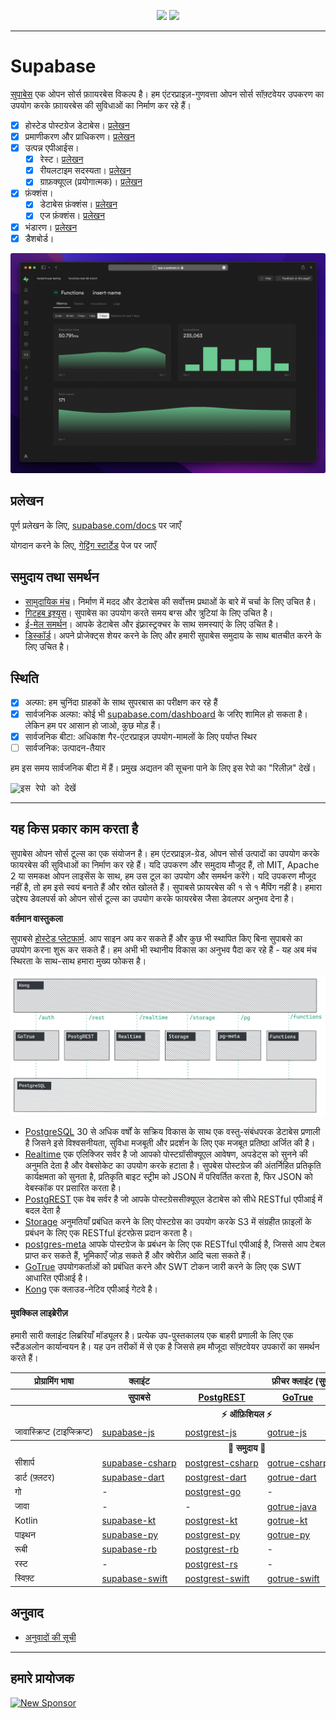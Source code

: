 <p align="center">
<img src="https://user-images.githubusercontent.com/8291514/213727234-cda046d6-28c6-491a-b284-b86c5cede25d.png#gh-light-mode-only">
<img src="https://user-images.githubusercontent.com/8291514/213727225-56186826-bee8-43b5-9b15-86e839d89393.png#gh-dark-mode-only">
</p>

---

# Supabase

[सुपाबेस](https://supabase.com) एक ओपन सोर्स फ़ाायरबेस विकल्प है। हम एंटरप्राइज़-गुणवत्ता ओपन सोर्स सॉफ़्टवेयर उपकरण का उपयोग करके फ़ाायरबेस की सुविधाओं का निर्माण कर रहे हैं।

- [x] होस्टेड पोस्टग्रेज डेटाबेस। [प्रलेखन](https://supabase.com/docs/guides/database)
- [x] प्रमाणीकरण और प्राधिकरण। [प्रलेखन](https://supabase.com/docs/guides/auth)
- [x] उत्पन्न एपीआईस।
  - [x] रेस्ट। [प्रलेखन](https://supabase.com/docs/guides/api#rest-api-overview)
  - [x] रीयलटाइम सदस्यता। [प्रलेखन](https://supabase.com/docs/guides/api#realtime-api-overview)
  - [x] ग्राफ़क्यूएल (प्रयोगात्मक)। [प्रलेखन](https://supabase.com/docs/guides/api#graphql-api-overview)
- [x] फ़ंक्शंस।
  - [x] डेटाबेस फ़ंक्शंस। [प्रलेखन](https://supabase.com/docs/guides/database/functions)
  - [x] एज फ़ंक्शंस। [प्रलेखन](https://supabase.com/docs/guides/functions)
- [x] भंडारण। [प्रलेखन](https://supabase.com/docs/guides/storage)
- [x] डैशबोर्ड।

![सुपाबेस का डैशबोर्ड।](https://raw.githubusercontent.com/supabase/supabase/master/apps/www/public/images/github/supabase-dashboard.png)

## प्रलेखन

पूर्ण प्रलेखन के लिए, [supabase.com/docs](https://supabase.com/docs) पर जाएँ

योगदान करने के लिए, [गेट्टिंग स्टार्टेड](../DEVELOPERS.md) पेज पर जाएँ

## समुदाय तथा समर्थन

- [सामुदायिक मंच](https://github.com/supabase/supabase/discussions)। निर्माण में मदद और डेटाबेस की सर्वोत्तम प्रथाओं के बारे में चर्चा के लिए उचित है।
- [गिटहब इश्यूस](https://github.com/supabase/supabase/issues)। सुपाबेस का उपयोग करते समय बग्स​ और त्रुटियां के लिए उचित है।
- [ई-मेल समर्थन](https://supabase.com/docs/support#business-support)। आपके डेटाबेस और इंफ़्रास्ट्रक्चर के साथ समस्याएं के लिए उचित है।
- [डिस्कॉर्ड](https://discord.supabase.com/)। अपने प्रोजेक्ट्स शेयर करने के लिए और हमारी सुपाबेस समुदाय के साथ बातचीत करने के लिए उचित है।

## स्थिति

- [x] अल्फा: हम चुनिंदा ग्राहकों के साथ सुपरबास का परीक्षण कर रहे हैं
- [x] सार्वजनिक अल्फा: कोई भी [supabase.com/dashboard](https://supabase.com/dashboard) के जरिए शामिल हो सकता है। लेकिन हम पर आसान हो जाओ, कुछ मोड़ हैं।
- [x] सार्वजनिक बीटा: अधिकांश गैर-एंटरप्राइज़ उपयोग-मामलों के लिए पर्याप्त स्थिर
- [ ] सार्वजनिक: उत्पादन-तैयार

हम इस समय सार्वजनिक बीटा में हैं। प्रमुख अद्यतन की सूचना पाने के लिए इस रेपो का "रिलीज़" देखें।

<kbd><img src="https://raw.githubusercontent.com/supabase/supabase/d5f7f413ab356dc1a92075cb3cee4e40a957d5b1/web/static/watch-repo.gif" alt="इस रेपो को देखें"/></kbd>

---

## यह किस प्रकार काम करता है

सुपाबेस ओपन सोर्स टूल्स का एक संयोजन है। हम एंटरप्राइज़-ग्रेड, ओपन सोर्स उत्पादों का उपयोग करके फायरबेस की सुविधाओं का निर्माण कर रहे हैं। यदि उपकरण और समुदाय मौजूद हैं, तो MIT, Apache 2 या समकक्ष ओपन लाइसेंस के साथ, हम उस टूल का उपयोग और समर्थन करेंगे। यदि उपकरण मौजूद नहीं है, तो हम इसे स्वयं बनाते हैं और स्रोत खोलते हैं। सुपाबसे फ़ायरबेस की १ से १ मैपिंग नहीं है। हमारा उद्देश्य डेवलपर्स को ओपन सोर्स टूल्स का उपयोग करके फायरबेस जैसा डेवलपर अनुभव देना है।

**वर्तमान वास्तुकला**

सुपाबसे [होस्टेड प्लेटफार्म](https://supabase.com/dashboard). आप साइन अप कर सकते हैं और कुछ भी स्थापित किए बिना सुपाबसे का उपयोग करना शुरू कर सकते हैं। हम अभी भी स्थानीय विकास का अनुभव पैदा कर रहे हैं - यह अब मंच स्थिरता के साथ-साथ हमारा मुख्य फोकस है।

![आर्किटेक्चर](https://github.com/supabase/supabase/blob/master/apps/docs/public/img/supabase-architecture.png)

- [PostgreSQL](https://www.postgresql.org/) 30 से अधिक वर्षों के सक्रिय विकास के साथ एक वस्तु-संबंधपरक डेटाबेस प्रणाली है जिसने इसे विश्वसनीयता, सुविधा मजबूती और प्रदर्शन के लिए एक मजबूत प्रतिष्ठा अर्जित की है।
- [Realtime](https://github.com/supabase/realtime) एक एलिक्जिर सर्वर है जो आपको पोस्टग्रॉसीक्यूएल आवेषण, अपडेट्स को सुनने की अनुमति देता है और वेबसोकेट का उपयोग करके हटाता है। सुपबेस पोस्टग्रेज की अंतर्निहित प्रतिकृति कार्यक्षमता को सुनता है, प्रतिकृति बाइट स्ट्रीम को JSON में परिवर्तित करता है, फिर JSON को वेबस्कॉक पर प्रसारित करता है।
- [PostgREST](http://postgrest.org/) एक वेब सर्वर है जो आपके पोस्टग्रेससीक्यूएल डेटाबेस को सीधे RESTful एपीआई में बदल देता है
- [Storage](https://github.com/supabase/storage-api) अनुमतियाँ प्रबंधित करने के लिए पोस्टग्रेस का उपयोग करके S3 में संग्रहीत फ़ाइलों के प्रबंधन के लिए एक RESTful इंटरफ़ेस प्रदान करता है।
- [postgres-meta](https://github.com/supabase/postgres-meta) आपके पोस्टग्रेज के प्रबंधन के लिए एक RESTful एपीआई है, जिससे आप टेबल प्राप्त कर सकते हैं, भूमिकाएँ जोड़ सकते हैं और क्वेरीज़ आदि चला सकते हैं।
- [GoTrue](https://github.com/netlify/gotrue) उपयोगकर्ताओं को प्रबंधित करने और SWT टोकन जारी करने के लिए एक SWT आधारित एपीआई है।
- [Kong](https://github.com/Kong/kong) एक क्लाउड-नेटिव एपीआई गेटवे है।

#### मुवक्किल लाइब्रेरीज़

हमारी सारी क्लाइंट लिब्ररियाँ मॉड्यूलर है। प्रत्येक उप-पुस्तकालय एक बाहरी प्रणाली के लिए एक स्टैंडअलोन कार्यान्वयन है। यह उन तरीकों में से एक है जिससे हम मौजूदा सॉफ़्टवेयर उपकारों का समर्थन करते हैं।

<table style="table-layout:fixed; white-space: nowrap;">
  <tr>
    <th>प्रोग्रामिंग भाषा</th>
    <th>क्लाइंट</th>
    <th colspan="4">फ़ीचर क्लाइंट (सुपाबसे क्लाइंट में बंडल)</th>
  </tr>
  <tr>
    <th></th>
    <th>सुपाबसे</th>
    <th><a href="https://github.com/postgrest/postgrest" target="_blank" rel="noopener noreferrer">PostgREST</a></th>
    <th><a href="https://github.com/supabase/gotrue" target="_blank" rel="noopener noreferrer">GoTrue</a></th>
    <th><a href="https://github.com/supabase/realtime" target="_blank" rel="noopener noreferrer">Realtime</a></th>
    <th><a href="https://github.com/supabase/storage-api" target="_blank" rel="noopener noreferrer">Storage</a></th>
  </tr>
  <!-- TEMPLATE FOR NEW ROW -->
  <!-- START ROW
  <tr>
    <td>lang</td>
    <td><a href="https://github.com/supabase-community/supabase-lang" target="_blank" rel="noopener noreferrer">supabase-lang</a></td>
    <td><a href="https://github.com/supabase-community/postgrest-lang" target="_blank" rel="noopener noreferrer">postgrest-lang</a></td>
    <td><a href="https://github.com/supabase-community/gotrue-lang" target="_blank" rel="noopener noreferrer">gotrue-lang</a></td>
    <td><a href="https://github.com/supabase-community/realtime-lang" target="_blank" rel="noopener noreferrer">realtime-lang</a></td>
    <td><a href="https://github.com/supabase-community/storage-lang" target="_blank" rel="noopener noreferrer">storage-lang</a></td>
  </tr>
  END ROW -->
  <th colspan="6">⚡️ ऑफ़िशियल ⚡️</th>
  <tr>
    <td>जावास्क्रिप्ट (टाइप्स्क्रिप्ट)</td>
    <td><a href="https://github.com/supabase/supabase-js" target="_blank" rel="noopener noreferrer">supabase-js</a></td>
    <td><a href="https://github.com/supabase/postgrest-js" target="_blank" rel="noopener noreferrer">postgrest-js</a></td>
    <td><a href="https://github.com/supabase/gotrue-js" target="_blank" rel="noopener noreferrer">gotrue-js</a></td>
    <td><a href="https://github.com/supabase/realtime-js" target="_blank" rel="noopener noreferrer">realtime-js</a></td>
    <td><a href="https://github.com/supabase/storage-js" target="_blank" rel="noopener noreferrer">storage-js</a></td>
  </tr>
  <th colspan="6">💚 समुदाय 💚</th>
  <tr>
    <td>सीशार्प</td>
    <td><a href="https://github.com/supabase-community/supabase-csharp" target="_blank" rel="noopener noreferrer">supabase-csharp</a></td>
    <td><a href="https://github.com/supabase-community/postgrest-csharp" target="_blank" rel="noopener noreferrer">postgrest-csharp</a></td>
    <td><a href="https://github.com/supabase-community/gotrue-csharp" target="_blank" rel="noopener noreferrer">gotrue-csharp</a></td>
    <td><a href="https://github.com/supabase-community/realtime-csharp" target="_blank" rel="noopener noreferrer">realtime-csharp</a></td>
    <td><a href="https://github.com/supabase-community/storage-csharp" target="_blank" rel="noopener noreferrer">storage-csharp</a></td>
  </tr>
  <tr>
    <td>डार्ट (फ़्लटर)</td>
    <td><a href="https://github.com/supabase/supabase-flutter" target="_blank" rel="noopener noreferrer">supabase-dart</a></td>
    <td><a href="https://github.com/supabase/postgrest-dart" target="_blank" rel="noopener noreferrer">postgrest-dart</a></td>
    <td><a href="https://github.com/supabase/gotrue-dart" target="_blank" rel="noopener noreferrer">gotrue-dart</a></td>
    <td><a href="https://github.com/supabase/realtime-dart" target="_blank" rel="noopener noreferrer">realtime-dart</a></td>
    <td><a href="https://github.com/supabase/storage-dart" target="_blank" rel="noopener noreferrer">storage-dart</a></td>
  </tr>
  <tr>
    <td>गो</td>
    <td>-</td>
    <td><a href="https://github.com/supabase-community/postgrest-go" target="_blank" rel="noopener noreferrer">postgrest-go</a></td>
    <td>-</td>
    <td>-</td>
    <td>-</td>
  </tr>
  <tr>
    <td>जावा</td>
    <td>-</td>
    <td>-</td>
    <td><a href="https://github.com/supabase-community/gotrue-java" target="_blank" rel="noopener noreferrer">gotrue-java</a></td>
    <td>-</td>
    <td>-</td>
  </tr>
  <tr>
    <td>Kotlin</td>
    <td><a href="https://github.com/supabase-community/supabase-kt" target="_blank" rel="noopener noreferrer">supabase-kt</a></td>
    <td><a href="https://github.com/supabase-community/supabase-kt/tree/master/Postgrest" target="_blank" rel="noopener noreferrer">postgrest-kt</a></td>
    <td><a href="https://github.com/supabase-community/supabase-kt/tree/master/GoTrue" target="_blank" rel="noopener noreferrer">gotrue-kt</a></td>
    <td><a href="https://github.com/supabase-community/supabase-kt/tree/master/Realtime" target="_blank" rel="noopener noreferrer">realtime-kt</a></td>
    <td><a href="https://github.com/supabase-community/supabase-kt/tree/master/Storage" target="_blank" rel="noopener noreferrer">storage-kt</a></td>
  </tr>
  <tr>
    <td>पाइथन</td>
    <td><a href="https://github.com/supabase-community/supabase-py" target="_blank" rel="noopener noreferrer">supabase-py</a></td>
    <td><a href="https://github.com/supabase-community/postgrest-py" target="_blank" rel="noopener noreferrer">postgrest-py</a></td>
    <td><a href="https://github.com/supabase-community/gotrue-py" target="_blank" rel="noopener noreferrer">gotrue-py</a></td>
    <td><a href="https://github.com/supabase-community/realtime-py" target="_blank" rel="noopener noreferrer">realtime-py</a></td>
    <td>-</td>
  </tr>
  <tr>
    <td>रूबी</td>
    <td><a href="https://github.com/supabase-community/supabase-rb" target="_blank" rel="noopener noreferrer">supabase-rb</a></td>
    <td><a href="https://github.com/supabase-community/postgrest-rb" target="_blank" rel="noopener noreferrer">postgrest-rb</a></td>
    <td>-</td>
    <td>-</td>
    <td>-</td>
  </tr>
  <tr>
    <td>रस्ट</td>
    <td>-</td>
    <td><a href="https://github.com/supabase-community/postgrest-rs" target="_blank" rel="noopener noreferrer">postgrest-rs</a></td>
    <td>-</td>
    <td>-</td>
    <td>-</td>
  </tr>
  <tr>
    <td>स्विफ़्ट</td>
    <td><a href="https://github.com/supabase-community/supabase-swift" target="_blank" rel="noopener noreferrer">supabase-swift</a></td>
    <td><a href="https://github.com/supabase-community/postgrest-swift" target="_blank" rel="noopener noreferrer">postgrest-swift</a></td>
    <td><a href="https://github.com/supabase-community/gotrue-swift" target="_blank" rel="noopener noreferrer">gotrue-swift</a></td>
    <td><a href="https://github.com/supabase-community/realtime-swift" target="_blank" rel="noopener noreferrer">realtime-swift</a></td>
    <td><a href="https://github.com/supabase-community/storage-swift" target="_blank" rel="noopener noreferrer">storage-swift</a></td>
  </tr>
</table>

## अनुवाद

- [अनुवादों की सूची](/i18n/languages.md) <!--- Keep only this -->

---

## हमारे प्रायोजक

[![New Sponsor](https://user-images.githubusercontent.com/10214025/90518111-e74bbb00-e198-11ea-8f88-c9e3c1aa4b5b.png)](https://github.com/sponsors/supabase)
